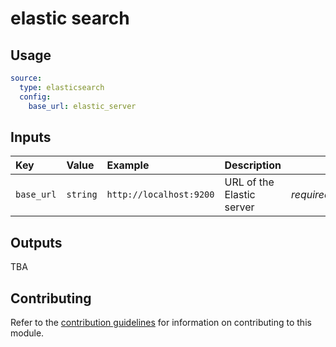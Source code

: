 # elastic search

## Usage

```yaml
source:
  type: elasticsearch
  config:
    base_url: elastic_server
```

## Inputs

| Key | Value | Example | Description |    |
| :-- | :---- | :------ | :---------- | :- |
| `base_url` | `string` | `http://localhost:9200` | URL of the Elastic server | *required* |

## Outputs

TBA

## Contributing

Refer to the [contribution guidelines](../../../docs/contribute/guide.md#adding-a-new-extractor) for information on contributing to this module.
